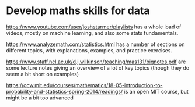 # Develop maths skills for data

https://www.youtube.com/user/joshstarmer/playlists has a whole load of videos, mostly on machine learning, and also some stats fundamentals.

https://www.analyzemath.com/statistics.html has a number of sections on different topics, with explanations, examples, and practice exercises.

https://www.staff.ncl.ac.uk/d.j.wilkinson/teaching/mas131/bignotes.pdf are some lecture notes giving an overview of a lot of key topics (though they do seem a bit short on examples)

https://ocw.mit.edu/courses/mathematics/18-05-introduction-to-probability-and-statistics-spring-2014/readings/ is an open MIT course, but might be a bit too advanced

